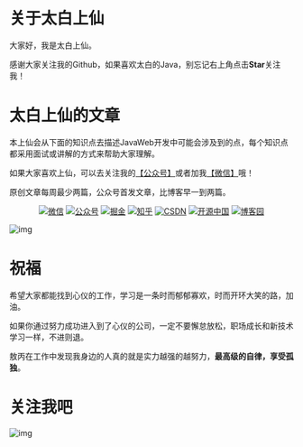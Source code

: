 # 关于太白上仙

大家好，我是太白上仙。

感谢大家关注我的Github，如果喜欢太白的Java，别忘记右上角点击**Star**关注我！

# 太白上仙的文章

本上仙会从下面的知识点去描述JavaWeb开发中可能会涉及到的点，每个知识点都采用面试或讲解的方式来帮助大家理解。

如果大家喜欢上仙，可以去关注我的[【公众号】](#公众号)或者加我[【微信】](#微信)哦！

原创文章每周最少两篇，公众号首发文章，比博客早一到两篇。

<p align="center">
  <a href="#微信"><img src="https://img.shields.io/badge/WeChat-微信-darkgreen.svg" alt="微信"></a>
  <a href="#公众号"><img src="https://img.shields.io/badge/%E5%85%AC%E4%BC%97%E5%8F%B7-太白上仙-white.svg" alt="公众号"></a>
  <a href="https://juejin.im/user/3500483998666024" target="_blank"><img src="https://img.shields.io/badge/juejin-掘金-lightblue.svg" alt="掘金"></a>
  <a href="https://www.zhihu.com/people/taibaishangxian" target="_blank"><img src="https://img.shields.io/badge/zhihu-知乎-blue.svg" alt="知乎"></a>
  <a href="https://blog.csdn.net/fcslumber" target="_blank"><img src="https://img.shields.io/badge/csdn-CSDN-red.svg" alt="CSDN"></a>
  <a href="https://my.oschina.net/u/4857443" target="_blank"><img src="https://img.shields.io/badge/oschina-开源中国-green" alt="开源中国"></a>
  <a href="https://www.cnblogs.com/taibaishangxian" target="_blank"><img src="https://img.shields.io/badge/cnblogs-博客园-important.svg" alt="博客园"></a>
</p>


![img](https://img.nopassby.com/20201201/11l6_18945edb0dffd1c06a0f89cd4ab0f0ed_1440x4676.png)



# 祝福

希望大家都能找到心仪的工作，学习是一条时而郁郁寡欢，时而开环大笑的路，加油。

如果你通过努力成功进入到了心仪的公司，一定不要懈怠放松，职场成长和新技术学习一样，不进则退。

敖丙在工作中发现我身边的人真的就是实力越强的越努力，**最高级的自律，享受孤独**。

# 关注我吧

<a name="微信"></a>  <a name="公众号"></a>

![img](https://img.nopassby.com/20201201/11l6_5b8dd91ec1f41ee1895d5efa54354ced_1200x894.png)
